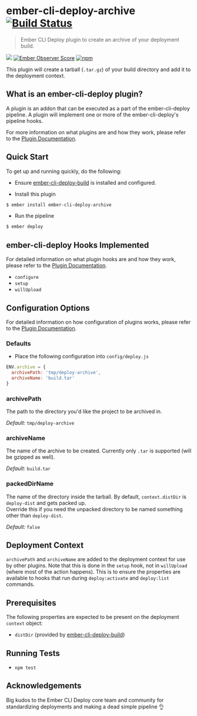 # ember-cli-deploy-archive [![Build Status](https://travis-ci.org/elidupuis/ember-cli-deploy-archive.svg?branch=master)](https://travis-ci.org/elidupuis/ember-cli-deploy-archive)

> Ember CLI Deploy plugin to create an archive of your deployment build.

[![](https://ember-cli-deploy.github.io/ember-cli-deploy-version-badges/plugins/ember-cli-deploy-archive.svg)](http://ember-cli-deploy.github.io/ember-cli-deploy-version-badges/) [![Ember Observer Score](http://emberobserver.com/badges/ember-cli-deploy-archive.svg)](http://emberobserver.com/addons/ember-cli-deploy-archive) [![npm](https://img.shields.io/npm/v/ember-cli-deploy-archive.svg)](https://www.npmjs.com/package/ember-cli-deploy-archive)

This plugin will create a tarball (`.tar.gz`) of your build directory and add it to the deployment context.

## What is an ember-cli-deploy plugin?

A plugin is an addon that can be executed as a part of the ember-cli-deploy pipeline. A plugin will implement one or more of the ember-cli-deploy's pipeline hooks.

For more information on what plugins are and how they work, please refer to the [Plugin Documentation][1].

## Quick Start
To get up and running quickly, do the following:

- Ensure [ember-cli-deploy-build][2] is installed and configured.

- Install this plugin

```bash
$ ember install ember-cli-deploy-archive
```

- Run the pipeline

```bash
$ ember deploy
```

## ember-cli-deploy Hooks Implemented

For detailed information on what plugin hooks are and how they work, please refer to the [Plugin Documentation][1].

- `configure`
- `setup`
- `willUpload`

## Configuration Options

For detailed information on how configuration of plugins works, please refer to the [Plugin Documentation][1].

### Defaults

- Place the following configuration into `config/deploy.js`

```javascript
ENV.archive = {
  archivePath: 'tmp/deploy-archive',
  archiveName: 'build.tar'
}
```

### archivePath

The path to the directory you'd like the project to be archived in.

*Default:* `tmp/deploy-archive`

### archiveName

The name of the archive to be created. Currently only `.tar` is supported (will be gzipped as well).

*Default:* `build.tar`

### packedDirName

The name of the directory inside the tarball. By default, `context.distDir` is `deploy-dist` and gets packed up.  
Override this if you need the unpacked directory to be named something other than `deploy-dist`.

*Default:* `false`

## Deployment Context

`archivePath` and `archiveName` are added to the deployment context for use by other plugins. 
Note that this is done in the `setup` hook, not in `willUpload` (where most of the action happens).
This is to ensure the properties are available to hooks that run during `deploy:activate` and `deploy:list` commands.

## Prerequisites

The following properties are expected to be present on the deployment `context` object:

- `distDir` (provided by [ember-cli-deploy-build][2])

## Running Tests

- `npm test`


## Acknowledgements

Big kudos to the Ember CLI Deploy core team and community for 
standardizing deployments and making a dead simple pipeline :ok_hand:

[1]: http://ember-cli.github.io/ember-cli-deploy/plugins "Plugin Documentation"
[2]: https://github.com/ember-cli-deploy/ember-cli-deploy-build "ember-cli-deploy-build"
